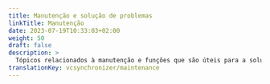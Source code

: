 ```yaml
---
title: Manutenção e solução de problemas
linkTitle: Manutenção
date: 2023-07-19T10:33:03+02:00
weight: 50
draft: false
description: >
  Tópicos relacionados à manutenção e funções que são úteis para a solução de problemas.
translationKey: vcsynchronizer/maintenance  
---
```

